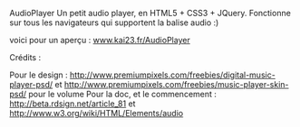 AudioPlayer
Un petit audio player, en HTML5 + CSS3 + JQuery. Fonctionne sur tous les navigateurs qui supportent la balise audio :)

voici pour un aperçu : www.kai23.fr/AudioPlayer

Crédits :

Pour le design : http://www.premiumpixels.com/freebies/digital-music-player-psd/ et http://www.premiumpixels.com/freebies/music-player-skin-psd/ pour le volume
Pour la doc, et le commencement : http://beta.rdsign.net/article_81 et http://www.w3.org/wiki/HTML/Elements/audio
